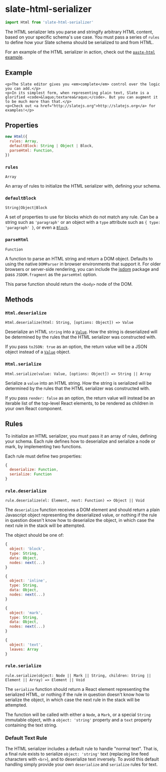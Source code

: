 # slate-html-serializer

```javascript
import Html from 'slate-html-serializer'
```

The HTML serializer lets you parse and stringify arbitrary HTML content, based on your specific schema's use case. You must pass a series of `rules` to define how your Slate schema should be serialized to and from HTML.

For an example of the HTML serializer in action, check out the [`paste-html` example](https://github.com/thesunny/slate/tree/28220e7007adc232fa5fefae52c970d7a3531d3d/examples/paste-html/README.md).

## Example

```text
<p>The Slate editor gives you <em>complete</em> control over the logic you can add.</p>
<p>In its simplest form, when representing plain text, Slate is a glorified <code>&laquo;textarea&raquo;</code>. But you can augment it to be much more than that.</p>
<p>Check out <a href="http://slatejs.org">http://slatejs.org</a> for examples!</p>
```

## Properties

```javascript
new Html({
  rules: Array,
  defaultBlock: String | Object | Block,
  parseHtml: Function,
})
```

### `rules`

`Array`

An array of rules to initialize the HTML serializer with, defining your schema.

### `defaultBlock`

`String|Object|Block`

A set of properties to use for blocks which do not match any rule. Can be a string such as `'paragraph'` or an object with a `type` attribute such as `{ type: 'paragraph' }`, or even a [`Block`](../slate-core/block.md).

### `parseHtml`

`Function`

A function to parse an HTML string and return a DOM object. Defaults to using the native `DOMParser` in browser environments that support it. For older browsers or server-side rendering, you can include the [jsdom](https://www.npmjs.com/package/jsdom) package and pass `JSDOM.fragment` as the `parseHtml` option.

This parse function should return the `<body>` node of the DOM.

## Methods

### `Html.deserialize`

`Html.deserialize(html: String, [options: Object]) => Value`

Deserialize an HTML `string` into a [`Value`](../slate-core/value.md). How the string is deserialized will be determined by the rules that the HTML serializer was constructed with.

If you pass `toJSON: true` as an option, the return value will be a JSON object instead of a [`Value`](../slate-core/value.md) object.

### `Html.serialize`

`Html.serialize(value: Value, [options: Object]) => String || Array`

Serialize a `value` into an HTML string. How the string is serialized will be determined by the rules that the HTML serializer was constructed with.

If you pass `render: false` as an option, the return value will instead be an iterable list of the top-level React elements, to be rendered as children in your own React component.

## Rules

To initialize an HTML serializer, you must pass it an array of rules, defining your schema. Each rule defines how to deserialize and serialize a node or mark, by implementing two functions.

Each rule must define two properties:

```javascript
{
  deserialize: Function,
  serialize: Function
}
```

### `rule.deserialize`

`rule.deserialize(el: Element, next: Function) => Object || Void`

The `deserialize` function receives a DOM element and should return a plain Javascript object representing the deserialized value, or nothing if the rule in question doesn't know how to deserialize the object, in which case the next rule in the stack will be attempted.

The object should be one of:

```javascript
{
  object: 'block',
  type: String,
  data: Object,
  nodes: next(...)
}

{
  object: 'inline',
  type: String,
  data: Object,
  nodes: next(...)
}

{
  object: 'mark',
  type: String,
  data: Object,
  nodes: next(...)
}

{
  object: 'text',
  leaves: Array
}
```

### `rule.serialize`

`rule.serialize(object: Node || Mark || String, children: String || Element || Array) => Element || Void`

The `serialize` function should return a React element representing the serialized HTML, or nothing if the rule in question doesn't know how to serialize the object, in which case the next rule in the stack will be attempted.

The function will be called with either a `Node`, a `Mark`, or a special `String` immutable object, with a `object: 'string'` property and a `text` property containing the text string.

### Default Text Rule

The HTML serializer includes a default rule to handle "normal text". That is, a final rule exists to serialize `object: 'string'` text \(replacing line feed characters with `<br>`\), and to deserialize text inversely. To avoid this default handling simply provide your own `deserialize` and `serialize` rules for text.

